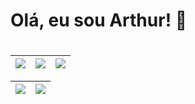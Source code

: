 # Olá, eu sou Arthur! 👾

#

| ![](http://github-profile-summary-cards.vercel.app/api/cards/stats?username=Arthur-Holanda&theme=transparent) | ![](http://github-profile-summary-cards.vercel.app/api/cards/repos-per-language?username=Arthur-Holanda&hide=Html&theme=transparent) | ![](http://github-profile-summary-cards.vercel.app/api/cards/most-commit-language?username=Arthur-Holanda&theme=transparent) |
| :-: | :-: | :-: |

| ![](http://github-profile-summary-cards.vercel.app/api/cards/profile-details?username=Arthur-Holanda&theme=transparent) | ![](https://github-readme-streak-stats.herokuapp.com/?user=Arthur-Holanda&hide_border=true&date_format=M%20j%5B%2C%20Y%5D&background=2D3742&stroke=2D3742&ring=6bbbca&fire=6bbbca&currStreakNum=fff&sideNums=6bbbca&currStreakLabel=6bbbca&sideLabels=fff&dates=fff) |
| :-: | :-: |

#

##
  

  
##
